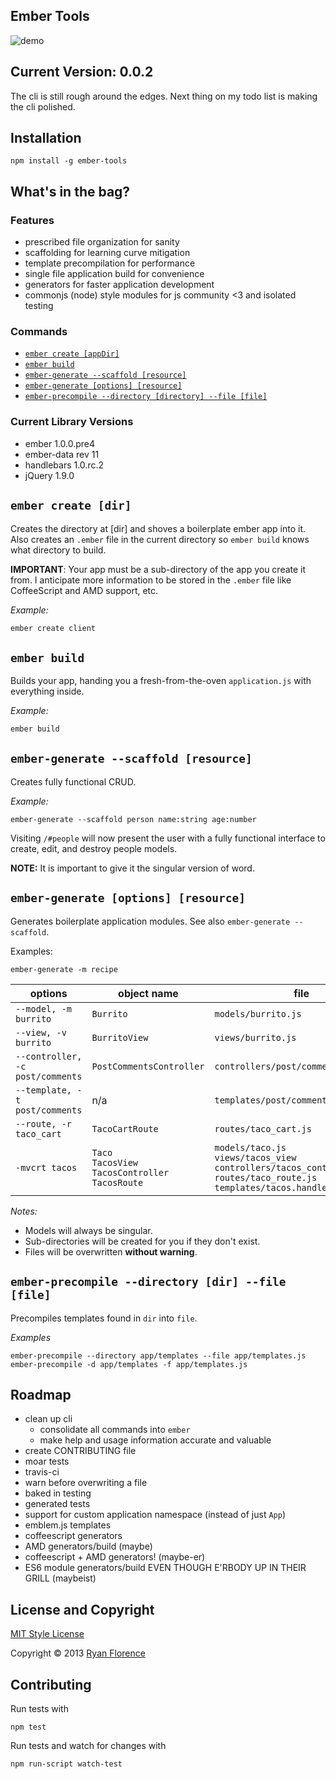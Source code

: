 Ember Tools
-----------

![demo](http://i.imgur.com/LNfnYRO.gif)

## Current Version: 0.0.2

The cli is still rough around the edges. Next thing on my todo list is making the cli polished.

## Installation

`npm install -g ember-tools`

## What's in the bag?

### Features

- prescribed file organization for sanity
- scaffolding for learning curve mitigation
- template precompilation for performance
- single file application build for convenience
- generators for faster application development
- commonjs (node) style modules for js community <3 and isolated testing

### Commands

- [`ember create [appDir]`](#ember-create-dir)
- [`ember build`](#ember-build)
- [`ember-generate --scaffold [resource]`](#ember-generate---scaffold-resource)
- [`ember-generate [options] [resource]`](#ember-generate-options-resource)
- [`ember-precompile --directory [directory] --file [file]`](#ember-generate---scaffold-resource)

### Current Library Versions

- ember 1.0.0.pre4
- ember-data rev 11
- handlebars 1.0.rc.2
- jQuery 1.9.0

## `ember create [dir]`

Creates the directory at [dir] and shoves a boilerplate ember app into
it. Also creates an `.ember` file in the current directory so `ember
build` knows what directory to build.

**IMPORTANT**: Your app must be a sub-directory of the app you create it
from. I anticipate more information to be stored in the `.ember` file
like CoffeeScript and AMD support, etc.

_Example:_

```sh
ember create client
```

## `ember build`

Builds your app, handing you a fresh-from-the-oven `application.js` with
everything inside.

_Example:_

```sh
ember build
```

## `ember-generate --scaffold [resource]`

Creates fully functional CRUD.

_Example:_

`ember-generate --scaffold person name:string age:number`

Visiting `/#people` will now present the user with a fully functional interface to create, edit, and destroy people models.

**NOTE:** It is important to give it the singular version of word.

## `ember-generate [options] [resource]`

Generates boilerplate application modules. See also `ember-generate --scaffold`.

Examples:

`ember-generate -m recipe`

| options | object name | file |
| --------|-------------|------|
| `--model, -m burrito` | `Burrito` | `models/burrito.js` |
| `--view, -v burrito` | `BurritoView` | `views/burrito.js` |
| `--controller, -c post/comments` | `PostCommentsController` | `controllers/post/comments.js` |
| `--template, -t post/comments` | n/a | `templates/post/comments.handlebars` |
| `--route, -r taco_cart` | `TacoCartRoute` | `routes/taco_cart.js` |
| `-mvcrt tacos` | `Taco` <br>`TacosView` <br>`TacosController` <br>`TacosRoute` | `models/taco.js` <br>`views/tacos_view` <br>`controllers/tacos_controller.js` <br>`routes/taco_route.js` <br>`templates/tacos.handlebars`|

_Notes:_

- Models will always be singular.
- Sub-directories will be created for you if they don't exist.
- Files will be overwritten **without warning**.

## `ember-precompile --directory [dir] --file [file]`

Precompiles templates found in `dir` into `file`.

_Examples_

`ember-precompile --directory app/templates --file app/templates.js`
`ember-precompile -d app/templates -f app/templates.js`


## Roadmap

- clean up cli
  - consolidate all commands into `ember`
  - make help and usage information accurate and valuable 
- create CONTRIBUTING file
- moar tests
- travis-ci
- warn before overwriting a file
- baked in testing
- generated tests
- support for custom application namespace (instead of just `App`)
- emblem.js templates
- coffeescript generators
- AMD generators/build (maybe)
- coffeescript + AMD generators! (maybe-er)
- ES6 module generators/build EVEN THOUGH E'RBODY UP IN THEIR GRILL (maybeist)

## License and Copyright

[MIT Style License](http://opensource.org/licenses/MIT)

Copyright &copy; 2013 [Ryan Florence](http://ryanflorence.com)

## Contributing

Run tests with

`npm test`

Run tests and watch for changes with

```bash
npm run-script watch-test
```
